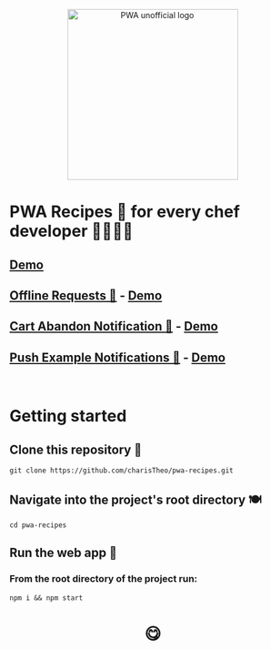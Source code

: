 <p align="center">
  <img width="300" src="https://github.com/charisTheo/pwa-recipes/blob/master/img/pwa-logo.png?raw=true" alt="PWA unofficial logo"/>
</p>

# PWA Recipes 🥘 for every chef developer 👨‍🍳👩‍🍳
## [Demo](https://pwa.recipes/)

## [Offline Requests 📴](https://github.com/charisTheo/pwa-recipes/blob/master/src/pages/offline-requests) - [Demo](https://www.pwa.recipes/offline-requests/)

## [Cart Abandon Notification 🛒](https://github.com/charisTheo/pwa-recipes/blob/master/src/pages/cart-abandon-notification) - [Demo](https://www.pwa.recipes/cart-abandon-notification/)

## [Push Example Notifications 🔔](https://github.com/charisTheo/pwa-recipes/blob/master/src/pages/push-examples) - [Demo](https://www.pwa.recipes/push-examples/)

<br>

# Getting started 

## Clone this repository 🛒
```git clone https://github.com/charisTheo/pwa-recipes.git```

## Navigate into the project's root directory 🍽
```cd pwa-recipes```

## Run the web app 🍲

### From the root directory of the project run:
```npm i && npm start```

# <p align="center">😋</p>